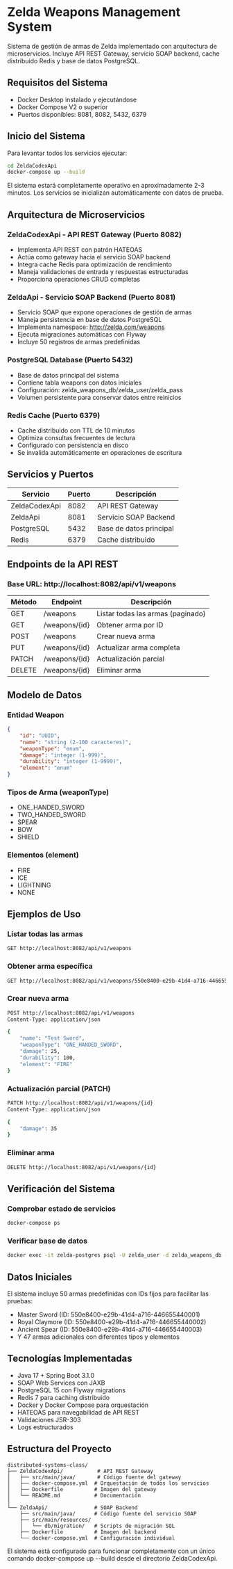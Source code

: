 # Zelda Weapons Management System

Sistema de gestión de armas de Zelda implementado con arquitectura de microservicios. Incluye API REST Gateway, servicio SOAP backend, cache distribuido Redis y base de datos PostgreSQL.

## Requisitos del Sistema

- Docker Desktop instalado y ejecutándose
- Docker Compose V2 o superior
- Puertos disponibles: 8081, 8082, 5432, 6379

## Inicio del Sistema

Para levantar todos los servicios ejecutar:

```bash
cd ZeldaCodexApi
docker-compose up --build
```

El sistema estará completamente operativo en aproximadamente 2-3 minutos. Los servicios se inicializan automáticamente con datos de prueba.

## Arquitectura de Microservicios

### ZeldaCodexApi - API REST Gateway (Puerto 8082)
- Implementa API REST con patrón HATEOAS
- Actúa como gateway hacia el servicio SOAP backend
- Integra cache Redis para optimización de rendimiento
- Maneja validaciones de entrada y respuestas estructuradas
- Proporciona operaciones CRUD completas

### ZeldaApi - Servicio SOAP Backend (Puerto 8081)  
- Servicio SOAP que expone operaciones de gestión de armas
- Maneja persistencia en base de datos PostgreSQL
- Implementa namespace: http://zelda.com/weapons
- Ejecuta migraciones automáticas con Flyway
- Incluye 50 registros de armas predefinidas

### PostgreSQL Database (Puerto 5432)
- Base de datos principal del sistema
- Contiene tabla weapons con datos iniciales
- Configuración: zelda_weapons_db/zelda_user/zelda_pass
- Volumen persistente para conservar datos entre reinicios

### Redis Cache (Puerto 6379)
- Cache distribuido con TTL de 10 minutos
- Optimiza consultas frecuentes de lectura
- Configurado con persistencia en disco
- Se invalida automáticamente en operaciones de escritura

## Servicios y Puertos

| Servicio | Puerto | Descripción |
|----------|--------|-------------|
| ZeldaCodexApi | 8082 | API REST Gateway |
| ZeldaApi | 8081 | Servicio SOAP Backend |
| PostgreSQL | 5432 | Base de datos principal |
| Redis | 6379 | Cache distribuido |

## Endpoints de la API REST

### Base URL: http://localhost:8082/api/v1/weapons

| Método | Endpoint | Descripción |
|--------|----------|-------------|
| GET | /weapons | Listar todas las armas (paginado) |
| GET | /weapons/{id} | Obtener arma por ID |
| POST | /weapons | Crear nueva arma |
| PUT | /weapons/{id} | Actualizar arma completa |
| PATCH | /weapons/{id} | Actualización parcial |
| DELETE | /weapons/{id} | Eliminar arma |

## Modelo de Datos

### Entidad Weapon
```json
{
    "id": "UUID",
    "name": "string (2-100 caracteres)",
    "weaponType": "enum",
    "damage": "integer (1-999)",
    "durability": "integer (1-9999)",
    "element": "enum"
}
```

### Tipos de Arma (weaponType)
- ONE_HANDED_SWORD
- TWO_HANDED_SWORD  
- SPEAR
- BOW
- SHIELD

### Elementos (element)
- FIRE
- ICE
- LIGHTNING
- NONE

## Ejemplos de Uso

### Listar todas las armas
```bash
GET http://localhost:8082/api/v1/weapons
```

### Obtener arma específica
```bash
GET http://localhost:8082/api/v1/weapons/550e8400-e29b-41d4-a716-446655440001
```

### Crear nueva arma
```bash
POST http://localhost:8082/api/v1/weapons
Content-Type: application/json

{
    "name": "Test Sword",
    "weaponType": "ONE_HANDED_SWORD",
    "damage": 25,
    "durability": 100,
    "element": "FIRE"
}
```

### Actualización parcial (PATCH)
```bash
PATCH http://localhost:8082/api/v1/weapons/{id}
Content-Type: application/json

{
    "damage": 35
}
```

### Eliminar arma
```bash
DELETE http://localhost:8082/api/v1/weapons/{id}
```

## Verificación del Sistema

### Comprobar estado de servicios
```bash
docker-compose ps
```

### Verificar base de datos
```bash
docker exec -it zelda-postgres psql -U zelda_user -d zelda_weapons_db -c "SELECT COUNT(*) FROM weapons;"
```

## Datos Iniciales

El sistema incluye 50 armas predefinidas con IDs fijos para facilitar las pruebas:
- Master Sword (ID: 550e8400-e29b-41d4-a716-446655440001)
- Royal Claymore (ID: 550e8400-e29b-41d4-a716-446655440002)
- Ancient Spear (ID: 550e8400-e29b-41d4-a716-446655440003)
- Y 47 armas adicionales con diferentes tipos y elementos

## Tecnologías Implementadas

- Java 17 + Spring Boot 3.1.0
- SOAP Web Services con JAXB
- PostgreSQL 15 con Flyway migrations
- Redis 7 para caching distribuido
- Docker y Docker Compose para orquestación
- HATEOAS para navegabilidad de API REST
- Validaciones JSR-303
- Logs estructurados

## Estructura del Proyecto

```
distributed-systems-class/
├── ZeldaCodexApi/           # API REST Gateway
│   ├── src/main/java/       # Código fuente del gateway
│   ├── docker-compose.yml  # Orquestación de todos los servicios
│   ├── Dockerfile          # Imagen del gateway
│   └── README.md           # Documentación
│
└── ZeldaApi/               # SOAP Backend
    ├── src/main/java/      # Código fuente del servicio SOAP
    ├── src/main/resources/
    │   └── db/migration/   # Scripts de migración SQL
    ├── Dockerfile          # Imagen del backend
    └── docker-compose.yml  # Configuración individual
```

El sistema está configurado para funcionar completamente con un único comando docker-compose up --build desde el directorio ZeldaCodexApi.